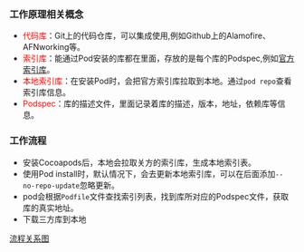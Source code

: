 ### 工作原理相关概念
* <font color=red>代码库</font>：Git上的代码仓库，可以集成使用,例如Github上的Alamofire、AFNworking等。
* <font color=red>索引库</font>：能通过Pod安装的库都在里面，存放的是每个库的Podspec,例如[官方索引库](https://github.com/CocoaPods/Specs)。
* <font color=red>本地索引库</font>：在安装Pod时，会把官方索引库拉取到本地。通过``` pod repo ```查看索引库信息。
* <font color=red>Podspec</font>：库的描述文件，里面记录着库的描述，版本，地址，依赖库等信息。

### 工作流程
* 安装Cocoapods后，本地会拉取关方的索引库，生成本地索引表。
* 使用Pod install时，默认情况下，会去更新本地索引库，可以在后面添加``` --no-repo-update ```忽略更新。
* pod会根据```Podfile```文件查找索引列表，找到库所对应的Podspec文件，获取库的真实地址。
* 下载三方库到本地

[流程关系图](img/Tips_Cocoapods流程关系图.jpg)
